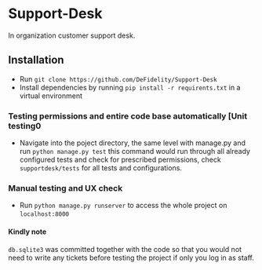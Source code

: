 # Support-Desk
In organization customer support desk.

## Installation 
- Run `git clone https://github.com/DeFidelity/Support-Desk` 
- Install dependencies by running `pip install -r requirents.txt` in a virtual environment

### Testing permissions and entire code base automatically [Unit testing0

- Navigate into the poject directory, the same level with manage.py and run `python manage.py test` this command would run through all already configured tests and check for prescribed permissions, check `supportdesk/tests` for all tests and configurations.

### Manual testing and UX check 

- Run `python manage.py runserver` to access the whole project on `localhost:8000`

#### Kindly note 

`db.sqlite3` was committed together with the code so that you would not need to write any tickets before testing the project if only you log in as staff.
